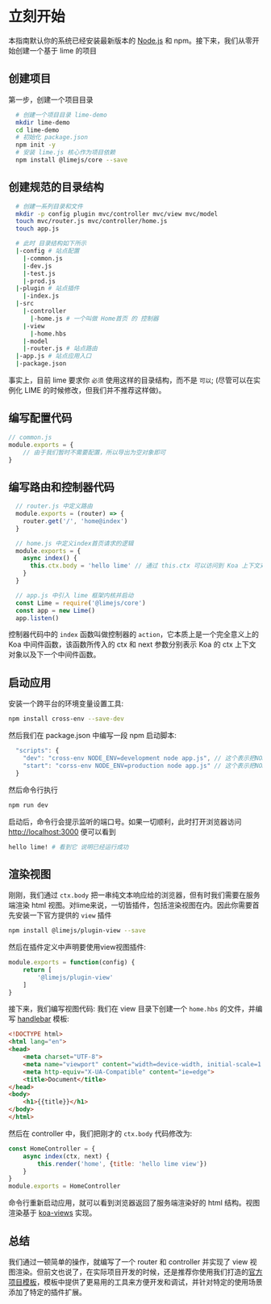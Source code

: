 
# 立刻开始

本指南默认你的系统已经安装最新版本的 [Node.js](https://nodejs.org) 和 npm。接下来，我们从零开始创建一个基于 lime 的项目

## 创建项目

第一步，创建一个项目目录

```bash
  # 创建一个项目目录 lime-demo
  mkdir lime-demo
  cd lime-demo
  # 初始化 package.json
  npm init -y
  # 安装 lime.js 核心作为项目依赖
  npm install @limejs/core --save
```

## 创建规范的目录结构

```bash
  # 创建一系列目录和文件
  mkdir -p config plugin mvc/controller mvc/view mvc/model
  touch mvc/router.js mvc/controller/home.js
  touch app.js

  # 此时 目录结构如下所示
  |-config # 站点配置
    |-common.js
    |-dev.js
    |-test.js
    |-prod.js
  |-plugin # 站点插件
    |-index.js
  |-src
    |-controller
      |-home.js # 一个叫做 Home首页 的 控制器
    |-view
      |-home.hbs
    |-model
    |-router.js # 站点路由
  |-app.js # 站点应用入口
  |-package.json
```

事实上，目前 lime 要求你 `必须` 使用这样的目录结构，而不是 `可以`; (尽管可以在实例化 LIME 的时候修改，但我们并不推荐这样做)。

## 编写配置代码

```js
// common.js
module.exports = {
    // 由于我们暂时不需要配置，所以导出为空对象即可
}
```

## 编写路由和控制器代码

```js
  // router.js 中定义路由
  module.exports = (router) => {
    router.get('/', 'home@index')
  }

  // home.js 中定义index首页请求的逻辑
  module.exports = {
    async index() {
      this.ctx.body = 'hello lime' // 通过 this.ctx 可以访问到 Koa 上下文对象
    }
  }

  // app.js 中引入 lime 框架内核并启动
  const Lime = require('@limejs/core')
  const app = new Lime()
  app.listen()
```


控制器代码中的 `index` 函数叫做控制器的 `action`，它本质上是一个完全意义上的 Koa 中间件函数，该函数所传入的 ctx 和 next 参数分别表示 Koa 的 ctx 上下文对象以及下一个中间件函数。

## 启动应用

安装一个跨平台的环境变量设置工具:

```bash
npm install cross-env --save-dev
```

然后我们在 package.json 中编写一段 npm 启动脚本:

```js
  "scripts": {
    "dev": "cross-env NODE_ENV=development node app.js", // 这个表示把NODE_ENV环境变量设置为development，并启动app.js
    "start": "corss-env NODE_ENV=production node app.js" // 这个表示把NODE_ENV环境变量设置为production，并启动app.js
  }
```

然后命令行执行

```bash
npm run dev
```

启动后，命令行会提示监听的端口号。如果一切顺利，此时打开浏览器访问 <http://localhost:3000> 便可以看到

```bash
hello lime! # 看到它 说明已经运行成功
```


## 渲染视图

刚刚，我们通过 `ctx.body` 把一串纯文本响应给的浏览器，但有时我们需要在服务端渲染 html 视图。对lime来说，一切皆插件，包括渲染视图在内。因此你需要首先安装一下官方提供的 `view` 插件

```bash
npm install @limejs/plugin-view --save
```

然后在插件定义中声明要使用view视图插件:

```js
module.exports = function(config) {
    return [
        '@limejs/plugin-view'
    ]
}
```

接下来，我们编写视图代码: 我们在 view 目录下创建一个 `home.hbs` 的文件，并编写 [handlebar](https://handlebarsjs.com/) 模板:

```html
<!DOCTYPE html>
<html lang="en">
<head>
    <meta charset="UTF-8">
    <meta name="viewport" content="width=device-width, initial-scale=1.0">
    <meta http-equiv="X-UA-Compatible" content="ie=edge">
    <title>Document</title>
</head>
<body>
    <h1>{{title}}</h1>
</body>
</html>
```

然后在 controller 中，我们把刚才的 `ctx.body` 代码修改为:

```js
const HomeController = {
    async index(ctx, next) {
        this.render('home', {title: 'hello lime view'})
    }
}
module.exports = HomeController
```

命令行重新启动应用，就可以看到浏览器返回了服务端渲染好的 html 结构。视图渲染基于 [koa-views](https://github.com/queckezz/koa-views) 实现。

## 总结

我们通过一顿简单的操作，就编写了一个 router 和 controller 并实现了 view 视图渲染。但前文也说了，在实际项目开发的时候，还是推荐你使用我们打造的[官方项目模板](./boilerplate.md)，模板中提供了更易用的工具来方便开发和调试，并针对特定的使用场景添加了特定的插件扩展。